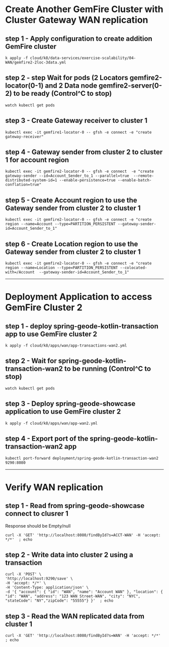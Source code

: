# Create Another GemFire Cluster with Cluster Gateway WAN replication

## step 1 - Apply configuration to create addition GemFire cluster

```shell
k apply -f cloud/k8/data-services/exercise-scalability/04-WAN/gemfire2-2loc-3data.yml
```


## step 2 - step Wait for pods (2 Locators gemfire2-locator(0-1) and 2 Data node gemfire2-server(0-2) to be ready  (Control^C to stop)

```shell
watch kubectl get pods
```

## step 3 - Create Gateway receiver to cluster 1 

```shell
kubectl exec -it gemfire1-locator-0 -- gfsh -e connect -e "create gateway-receiver"
```

## step 4 - Gateway sender from cluster 2 to cluster 1 for account region

```shell
kubectl exec -it gemfire2-locator-0 -- gfsh -e connect  -e "create gateway-sender --id=Account_Sender_to_1 --parallel=true  --remote-distributed-system-id=1 --enable-persistence=true --enable-batch-conflation=true"
```

## step 5 - Create Account region to use the Gateway sender from cluster 2 to cluster 1

```shell
kubectl exec -it gemfire2-locator-0 -- gfsh -e connect -e "create region --name=Account --type=PARTITION_PERSISTENT --gateway-sender-id=Account_Sender_to_1"
```

## step 6 - Create Location region to use the Gateway sender from cluster 2 to cluster 1

```shell
kubectl exec -it gemfire2-locator-0 -- gfsh -e connect -e "create region --name=Location --type=PARTITION_PERSISTENT --colocated-with=/Account  --gateway-sender-id=Account_Sender_to_1"
```


----------------------------------------------------------
# Deployment Application to access GemFire Cluster 2

## step 1 - deploy spring-geode-kotlin-transaction app to use GemFire cluster 2

```shell
k apply -f cloud/k8/apps/wan/app-transactions-wan2.yml
```

## step 2 - Wait for spring-geode-kotlin-transaction-wan2 to be running  (Control^C to stop)

```shell
watch kubectl get pods
```

## step 3 - Deploy spring-geode-showcase application to use GemFire cluster 2

```shell
k apply -f cloud/k8/apps/wan/app-wan2.yml
```

## step 4 - Export port of the spring-geode-kotlin-transaction-wan2 app

```shell
kubectl port-forward deployment/spring-geode-kotlin-transaction-wan2 9290:8080
```


----------------------------------------------------------
# Verify WAN replication

## step 1 - Read from spring-geode-showcase connect to clusrer 1
Response should be Empty/null

```shell
curl -X 'GET' 'http://localhost:8080/findById?s=ACCT-WAN' -H 'accept: */*'  ; echo
```


## step 2 - Write data into cluster 2 using a transaction

```shell
curl -X 'POST' \
'http://localhost:9290/save' \
-H 'accept: */*' \
-H 'Content-Type: application/json' \
-d '{ "account": { "id": "WAN", "name": "Account WAN" }, "location": { "id": "WAN", "address": "123 WAN Street-WAN", "city": "NYC", "stateCode": "NY","zipCode": "55555"} }'  ; echo
```

## step 3 - Read the WAN replicated data from cluster 1

```shell
curl -X 'GET' 'http://localhost:8080/findById?s=WAN' -H 'accept: */*'  ; echo
```
